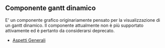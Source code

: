 ## Componente gantt dinamico

E' un componente grafico originariamente pensato per la visualizzazione di un gantt dinamico.
Il componente attualmente non è più supportato attivamente ed è pertanto da considerarsi deprecato.

- [Aspetti Generali](Sorgenti/MB/DOC/LOCGND_01)
